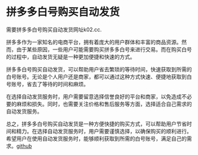 # 拼多多白号购买自动发货

需要拼多多白号购买自动发货网址k02.cc.

拼多多作为一家知名的电商平台，拥有着庞大的用户群体和丰富的商品资源。然而，由于某些原因，一些用户可能需要购买拼多多白号来进行交易。而在购买白号的过程中，自动发货无疑是一种更加便捷和快速的方式。

拼多多白号购买自动发货，可以帮助用户省去繁琐的等待时间，快速获取到所需的白号账号。无论是个人用户还是商家，都可以通过这种方式快速、便捷地获取到白号账号，省去了等待的时间和麻烦。

在选择自动发货服务时，用户需要留意选择信誉良好的平台和商家，以免造成不必要的麻烦和损失。同时，也需要关注价格和售后服务等方面，选择适合自己需求的自动发货服务。

总之，拼多多白号购买自动发货是一种方便快捷的购买方式，可以帮助用户节省时间和精力。在选择自动发货服务时，用户需要谨慎选择，以确保购买的顺利进行。希望用户在使用自动发货服务时，能够顺利获取到所需的白号账号，满足自己的需求。[github](https://github.com)